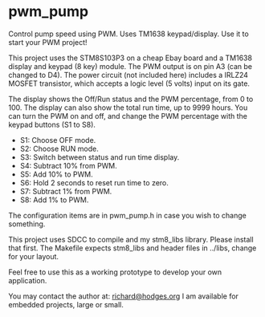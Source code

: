 # pwm_pump
Control pump speed using PWM. Uses TM1638 keypad/display. Use it to start your PWM project!

This project uses the STM8S103P3 on a cheap Ebay board and a TM1638 display and keypad (8 key) module. The PWM output is on
pin A3 (can be changed to D4). The power circuit (not included here) includes a IRLZ24 MOSFET transistor, which accepts
a logic level (5 volts) input on its gate.

The display shows the Off/Run status and the PWM percentage, from 0 to 100. The display can also show the total run time,
up to 9999 hours. You can turn the PWM on and off, and change the PWM percentage with the keypad buttons (S1 to S8).

* S1: Choose OFF mode.
* S2: Choose RUN mode.
* S3: Switch between status and run time display.
* S4: Subtract 10% from PWM.
* S5: Add 10% to PWM.
* S6: Hold 2 seconds to reset run time to zero.
* S7: Subtract 1% from PWM.
* S8: Add 1% to PWM.

The configuration items are in pwm_pump.h in case you wish to change something.

This project uses SDCC to compile and my stm8_libs library. Please install that first.
The Makefile expects stm8_libs and header files in ../libs, change for your layout.

Feel free to use this as a working prototype to develop your own application.

You may contact the author at: richard@hodges.org
I am available for embedded projects, large or small.
